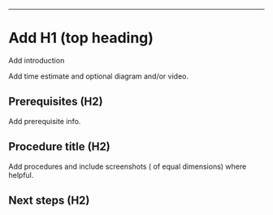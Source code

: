 ---
<!------------------

This is an outline of a tutorial that has high CSAT (https://docs.microsoft.com/azure/app-service-web/web-sites-dotnet-get-started). 

Tutorials show users how to solve a problem. They include prerequisites and steps. They are not "learn concepts" topics. 


GUIDELINES for H1 
	The H1 is the top heading in the article. It tells users what they will do. Use strong keywords: deploy, ASP.NET, web app, App Service, Visual Studio, as you see below. 
	
-------------------->
# Add H1 (top heading) #


<!-----------------
GUIDELINES for Introduction
	1-2 sentences: what users will do and what they will accomplish. Again, use strong keywords.

-------------------->
Add introduction


<!------------------
GUIDELINES for time estimate and diagram 
	Give a time estimate with any useful details. Diagrams are optional but help users see the big picture of what they will do. An optional video of the steps can be used by customers as an alternative to following the steps in the topic. The video doesn't have to be professional. 

-------------------->
Add time estimate and optional diagram and/or video. 


<!------------------
GUIDELINES for prerequisites 
	Include getting started info like setting up an account. List technical expertise and software required. Can also add links to conceptual info.
	
-------------------->
## Prerequisites (H2)

Add prerequisite info. 


<!------------------
GUIDELINES for procedures (steps)
	Format headings as H2’s and make them short and clear – H2’s appear in the right pane on the web page and are important for navigation. Usually begin with a verb: configure, download, etc. to let users know they are doing something. Keep number of steps under 10.

	Screenshots: Really help users understand where they are. Don’t include too many since they’re difficult to maintain. Highlight areas you are referring to in red.

	Next steps: At the end of the procedures give users relevant next steps so they want to go on.

	End of annotations! 

-------------------->

## Procedure title (H2)

Add procedures and include screenshots ( of equal dimensions) where helpful.

## Next steps (H2)


